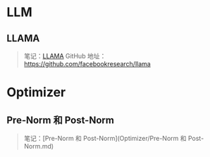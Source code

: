 # LLM

## LLAMA

> 笔记：[LLAMA](LLMs/LLAMA.md)
> GitHub 地址：https://github.com/facebookresearch/llama



# Optimizer

## Pre-Norm 和 Post-Norm

> 笔记：[Pre-Norm 和 Post-Norm](Optimizer/Pre-Norm 和 Post-Norm.md)




